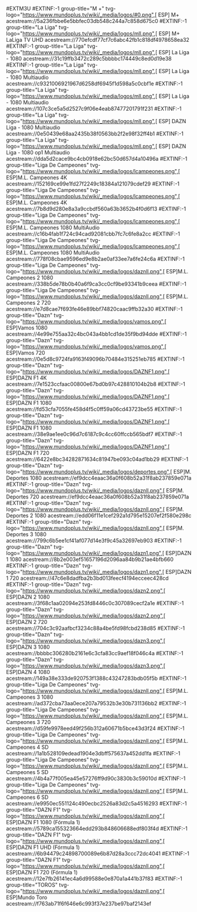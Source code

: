 #EXTM3U
#EXTINF:-1 group-title="M +" tvg-logo="https://www.mundoplus.tv/wiki/_media/logos/#0.png",[ ESP] M+
acestream://5a236fbbe6e5bbfec03db548c244a7c858d675c0
#EXTINF:-1 group-title="La Liga" tvg-logo="https://www.mundoplus.tv/wiki/_media/logos/mll.png",[ ESP] M+ LaLiga TV UHD
acestream://770efcdf77cf7c6abc42fb1c818df4978658ea32
#EXTINF:-1 group-title="La Liga" tvg-logo="https://www.mundoplus.tv/wiki/_media/logos/mll.png",[ ESP] La Liga - 1080 
acestream://31c19ffb3472c289c5bbbbc174449c8ed0d19e38
#EXTINF:-1 group-title="La Liga" tvg-logo="https://www.mundoplus.tv/wiki/_media/logos/mll.png",[ ESP] La Liga - 1080 Multiaudio
acestream://c9321006921967d6258df6945f1d598a5c0cbf1e
#EXTINF:-1 group-title="La Liga" tvg-logo="https://www.mundoplus.tv/wiki/_media/logos/mll.png",[ ESP] La Liga - 1080 Multiaudio
acestream://107c3ce5a5d2527c9f06e4eab87477201791f231
#EXTINF:-1 group-title="La Liga" tvg-logo="https://www.mundoplus.tv/wiki/_media/logos/mll.png",[ ESP] DAZN Liga - 1080 Multiaudio
acestream://0e50439e68aa2435b38f0563bb2f2e98f32ff4b1
#EXTINF:-1 group-title="La Liga" tvg-logo="https://www.mundoplus.tv/wiki/_media/logos/mll.png",[ ESP] DAZN Liga - 1080 op1 Multiaudio
acestream://dda5d2cace9bc4cb0918e62bc50d657d4a10496a
#EXTINF:-1 group-title="Liga De Campeones" tvg-logo="https://www.mundoplus.tv/wiki/_media/logos/lcampeones.png",[ ESP]M.L. Campeones 4K
acestream://152169ce99e1fd27f2249c18384a121079cdef29
#EXTINF:-1 group-title="Liga De Campeones" tvg-logo="https://www.mundoplus.tv/wiki/_media/logos/lcampeones.png",[ ESP]M.L. Campeones 4K
acestream://7b8d9d280e8a3a9ccbdf560a63b3652b4f0d6f13
#EXTINF:-1 group-title="Liga De Campeones" tvg-logo="https://www.mundoplus.tv/wiki/_media/logos/lcampeones.png",[ ESP]M.L. Campeones 1080 MultiAudio
acestream://c16b4fab1f724c94cad92081cbb7fc7c6fe8a2cc
#EXTINF:-1 group-title="Liga De Campeones" tvg-logo="https://www.mundoplus.tv/wiki/_media/logos/lcampeones.png",[ ESP]M.L. Campeones 1080 MultiAudio
acestream://778f08cbae9596ed9e8b2ae0af33ee7a6fe24c6a
#EXTINF:-1 group-title="Liga De Campeones" tvg-logo="https://www.mundoplus.tv/wiki/_media/logos/daznll.png",[ ESP]M.L. Campeones 2 1080
acestream://338b5de78b0b40a6f9ca3cc0cf9be93341b9ceea
#EXTINF:-1 group-title="Liga De Campeones" tvg-logo="https://www.mundoplus.tv/wiki/_media/logos/daznll.png",[ ESP]M.L. Campeones 2 720
acestream://e7d8cae7f693fe46e89bbf74820caac9ffb32a30
#EXTINF:-1 group-title="Dazn" tvg-logo="https://www.mundoplus.tv/wiki/_media/logos/vamos.png",[ ESP]Vamos 1080
acestream://4e99e755aa32c4bc043a4bb1cd1de35f9bd94dde
#EXTINF:-1 group-title="Dazn" tvg-logo="https://www.mundoplus.tv/wiki/_media/logos/vamos.png",[ ESP]Vamos 720
acestream://0e5d8c9724fa9163f49096b70484e315251eb785
#EXTINF:-1 group-title="Dazn" tvg-logo="https://www.mundoplus.tv/wiki/_media/logos/DAZNF1.png",[ ESP]DAZN F1 4K
acestream://7e1523ccfaac00800e67bd0b97c428810104b2b8
#EXTINF:-1 group-title="Dazn" tvg-logo="https://www.mundoplus.tv/wiki/_media/logos/DAZNF1.png",[ ESP]DAZN F1 1080
acestream://fd53cfa7055fe458d4f5c0ff59a06cd43723be55
#EXTINF:-1 group-title="Dazn" tvg-logo="https://www.mundoplus.tv/wiki/_media/logos/DAZNF1.png",[ ESP]DAZN F1 1080
acestream://38e9ae1ee0c96d7c6187c9c4cc60ffccb565bdf7
#EXTINF:-1 group-title="Dazn" tvg-logo="https://www.mundoplus.tv/wiki/_media/logos/DAZNF1.png",[ ESP]DAZN F1 720
acestream://6422e8bc34282871634c81947be093c04ad1bb29
#EXTINF:-1 group-title="Dazn" tvg-logo="https://www.mundoplus.tv/wiki/_media/logos/deportes.png",[ ESP]M. Deportes 1080
acestream://ef9dcc4eaac36a0f608b52a31f8ab237859e071a
#EXTINF:-1 group-title="Dazn" tvg-logo="https://www.mundoplus.tv/wiki/_media/logos/daznll.png",[ ESP]M. Deportes 720
acestream://ef9dcc4eaac36a0f608b52a31f8ab237859e071a
#EXTINF:-1 group-title="Dazn" tvg-logo="https://www.mundoplus.tv/wiki/_media/logos/daznll.png",[ ESP]M. Deportes 2 1080
acestream://edd06f11e1cef292a1d795e15207ef2f580e298c
#EXTINF:-1 group-title="Dazn" tvg-logo="https://www.mundoplus.tv/wiki/_media/logos/daznll.png",[ ESP]M. Deportes 3 1080
acestream://799c6b5ee1cf41af077d14e3f9c45a32697eb903
#EXTINF:-1 group-title="Dazn" tvg-logo="https://www.mundoplus.tv/wiki/_media/logos/dazn1.png",[ ESP]DAZN 1 1080
acestream://8b2e003ef51657196d2096aa84b9b21ae4bfb660
#EXTINF:-1 group-title="Dazn" tvg-logo="https://www.mundoplus.tv/wiki/_media/logos/dazn1.png",[ ESP]DAZN 1 720
acestream://47c6e8dadfba2b3bd013feecf4194ecceec428cd
#EXTINF:-1 group-title="Dazn" tvg-logo="https://www.mundoplus.tv/wiki/_media/logos/dazn2.png",[ ESP]DAZN 2 1080
acestream://3f68c1aa02094e253fd8446c0c307089cecf2a1e
#EXTINF:-1 group-title="Dazn" tvg-logo="https://www.mundoplus.tv/wiki/_media/logos/dazn2.png",[ ESP]DAZN 2 720
acestream://704c3c92aafbcf3234c88a4be5fd98fcbd238d85
#EXTINF:-1 group-title="Dazn" tvg-logo="https://www.mundoplus.tv/wiki/_media/logos/dazn3.png",[ ESP]DAZN 3 1080
acestream://bbbbc306280b2161e6c3cfa83cc9aef18f046c4a
#EXTINF:-1 group-title="Dazn" tvg-logo="https://www.mundoplus.tv/wiki/_media/logos/dazn3.png",[ ESP]DAZN 4 1080
acestream://149a38e333de920753f1388c43247283bdb05f5b
#EXTINF:-1 group-title="Liga De Campeones" tvg-logo="https://www.mundoplus.tv/wiki/_media/logos/daznll.png",[ ESP]M.L. Campeones 3 1080
acestream://ad372cba73aa0ece207a79532b3e30b731136bb2
#EXTINF:-1 group-title="Liga De Campeones" tvg-logo="https://www.mundoplus.tv/wiki/_media/logos/daznll.png",[ ESP]M.L. Campeones 3 720
acestream://d59fe9978eed49f256b312a60671b5bce43d3f24
#EXTINF:-1 group-title="Liga De Campeones" tvg-logo="https://www.mundoplus.tv/wiki/_media/logos/daznll.png",[ ESP]M.L. Campeones 4 SD
acestream://1a1b528109edead1904e3dbff575637a452dd1fa
#EXTINF:-1 group-title="Liga De Campeones" tvg-logo="https://www.mundoplus.tv/wiki/_media/logos/daznll.png",[ ESP]M.L. Campeones 5 SD
acestream://4b4a77f005ea45e57276ff9d90c3830b3c59010d
#EXTINF:-1 group-title="Liga De Campeones" tvg-logo="https://www.mundoplus.tv/wiki/_media/logos/daznll.png",[ ESP]M.L. Campeones 6 SD
acestream://e9950ec551124c490ecbc2526a83d2c5a4516293
#EXTINF:-1 group-title="DAZN F1" tvg-logo="https://www.mundoplus.tv/wiki/_media/logos/daznll.png",[ ESP]DAZN F1 1080 (Fórmula 1)
acestream://5789ca155323664edd293b848606688edf803f4d
#EXTINF:-1 group-title="DAZN F1" tvg-logo="https://www.mundoplus.tv/wiki/_media/logos/daznll.png",[ ESP]DAZN F1 UHD (Fórmula 1)
acestream://6b94479c24898700089e6b87d28a3ccc72dc4041
#EXTINF:-1 group-title="DAZN F1" tvg-logo="https://www.mundoplus.tv/wiki/_media/logos/daznll.png",[ ESP]DAZN F1 720 (Fórmula 1)
acestream://12e7fb26141ec4a6d99588e0e870a1a441b37f83
#EXTINF:-1 group-title="TOROS" tvg-logo="https://www.mundoplus.tv/wiki/_media/logos/daznll.png",[ ESP]Mundo Toro 
acestream://f763ab71f6f646e6c993f37e237be97baf2143ef
